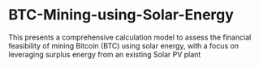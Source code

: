 # BTC-Mining-using-Solar-Energy
This presents a comprehensive calculation model to assess the financial feasibility of mining Bitcoin (BTC) using solar energy, with a focus on leveraging surplus energy from an existing Solar PV plant
